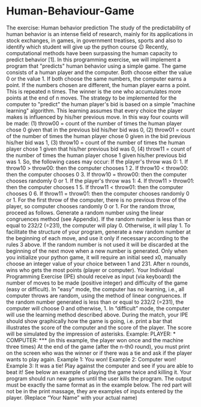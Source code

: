 # Human-Behaviour-Game
The exercise: Human behavior prediction The study of the predictability of human behavior is an intense field of research, mainly for its applications in stock exchanges, in games, in government treatises, sports and also to identify which student will give up the python course 😉 Recently, computational methods have been surpassing the human capacity to predict behavior [1]. In this programming exercise, we will implement a program that "predicts" human behavior using a simple game. The game consists of a human player and the computer. Both choose either the value 0 or the value 1. If both choose the same numbers, the computer earns a point. If the numbers chosen are different, the human player earns a point. This is repeated n times. The winner is the one who accumulates more points at the end of n moves. The strategy to be implemented for the computer to "predict" the human player's bid is based on a simple "machine learning" algorithm. This learning assumes that every choice the player makes is influenced by his/her previous move. In this way four counts will be made: (1) throw00 = count of the number of times the human player chose 0 given that in the previous bid his/her bid was 0, (2) throw01 = count of the number of times the human player chose 0 given in the bid previous his/her bid was 1, (3) throw10 = count of the number of times the human player chose 1 given that his/her previous bid was 0, (4) throw11 = count of the number of times the human player chose 1 given his/her previous bid was 1. So, the following cases may occur: If the player's throw was 0: 1. If throw10 > throw00: then the computer chooses 1 2. If throw10 &lt; throw00: then the computer chooses 0 3. If throw10 = throw00: then the computer chooses randomly 0 or 1. If the player's throw was 1: 4. If throw11 > throw01: then the computer chooses 1 5. If throw11 &lt; throw01: then the computer chooses 0 6. If throw11 = throw01: then the computer chooses randomly 0 or 1. For the first throw of the computer, there is no previous throw of the player, so computer chooses randomly 0 or 1. For the random throw, proceed as follows. Generate a random number using the linear congruences method (see Appendix). If the random number is less than or equal to 232/2 (=231), the computer will play 0. Otherwise, it will play 1. To facilitate the structure of your program, generate a new random number at the beginning of each move, and use it only if necessary according to the rules 3 above. If the random number is not used it will be discarded at the beginning of the next move when a new number is generated. Only when you initialize your python game, it will require an initial seed x0, manually choose an integer value of your choice between 1 and 231. After n rounds, wins who gets the most points (player or computer). Your Individual Programming Exercise (IPE) should receive as input (via keyboard) the number of moves to be made (positive integer) and difficulty of the game (easy or difficult). In "easy" mode, the computer has no learning, i.e., all computer throws are random, using the method of linear congruences. If the random number generated is less than or equal to 232/2 (=231), the computer will choose 0 and otherwise, 1. In “difficult” mode, the computer will use the learning method described above. During the match, your IPE should show graphically how the game is going, i.e. print a bar that illustrates the score of the computer and the score of the player. The score will be simulated by the impression of asterisks. Example: PLAYER: * COMPUTER: *** (in this example, the player won once and the machine three times) At the end of the game (after the n-th0 round), you must print on the screen who was the winner or if there was a tie and ask if the player wants to play again. Example 1: You won! Example 2: Computer won! Example 3: It was a tie! Play against the computer and see if you are able to beat it! See below an example of playing the game twice and killing it. Your program should run new games until the user kills the program. The output must be exactly the same format as in the example below. The red part will not be in the print massage, they are examples of inputs entered by the player. (Replace “Your Name” with your actual name)
